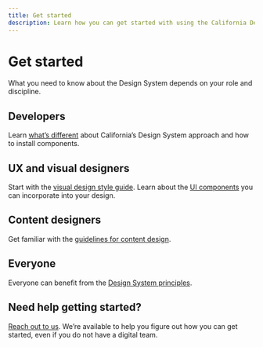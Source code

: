 ```yaml
---
title: Get started
description: Learn how you can get started with using the California Design System. 
---
```


# Get started


What you need to know about the Design System depends on your role and discipline. 

## Developers

Learn [what’s different](/technical-approach/) about California’s Design System approach and how to install components.

## UX and visual designers

Start with the [visual design style guide](/style/design/). Learn about the [UI components](/components/) you can incorporate into your design.

## Content designers

Get familiar with the [guidelines for content design](/style/content/). 

## Everyone

Everyone can benefit from the [Design System principles](/principles/). 

## Need help getting started?

[Reach out to us](/contact-us/). We’re available to help you figure out how you can get started, even if you do not have a digital team.
